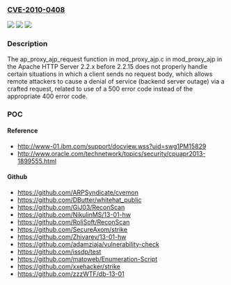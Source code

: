 ### [CVE-2010-0408](https://cve.mitre.org/cgi-bin/cvename.cgi?name=CVE-2010-0408)
![](https://img.shields.io/static/v1?label=Product&message=n%2Fa&color=blue)
![](https://img.shields.io/static/v1?label=Version&message=%3D%20n%2Fa%20&color=brighgreen)
![](https://img.shields.io/static/v1?label=Vulnerability&message=n%2Fa&color=brighgreen)

### Description

The ap_proxy_ajp_request function in mod_proxy_ajp.c in mod_proxy_ajp in the Apache HTTP Server 2.2.x before 2.2.15 does not properly handle certain situations in which a client sends no request body, which allows remote attackers to cause a denial of service (backend server outage) via a crafted request, related to use of a 500 error code instead of the appropriate 400 error code.

### POC

#### Reference
- http://www-01.ibm.com/support/docview.wss?uid=swg1PM15829
- http://www.oracle.com/technetwork/topics/security/cpuapr2013-1899555.html

#### Github
- https://github.com/ARPSyndicate/cvemon
- https://github.com/DButter/whitehat_public
- https://github.com/GiJ03/ReconScan
- https://github.com/NikulinMS/13-01-hw
- https://github.com/RoliSoft/ReconScan
- https://github.com/SecureAxom/strike
- https://github.com/Zhivarev/13-01-hw
- https://github.com/adamziaja/vulnerability-check
- https://github.com/issdp/test
- https://github.com/matoweb/Enumeration-Script
- https://github.com/xxehacker/strike
- https://github.com/zzzWTF/db-13-01

